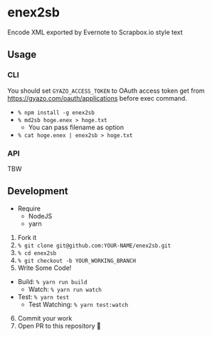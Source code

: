 # enex2sb
Encode XML exported by Evernote to Scrapbox.io style text

## Usage

### CLI

You should set `GYAZO_ACCESS_TOKEN` to OAuth access token get from https://gyazo.com/oauth/applications before exec command.

- `% npm install -g enex2sb`
- `% md2sb hoge.enex > hoge.txt`
  - You can pass filename as option
- `% cat hoge.enex | enex2sb > hoge.txt`

### API

TBW

## Development

- Require
  - NodeJS
  - yarn

1. Fork it
2. `% git clone git@github.com:YOUR-NAME/enex2sb.git`
3. `% cd enex2sb`
4. `% git checkout -b YOUR_WORKING_BRANCH`
5. Write Some Code!
  - Build: `% yarn run build`
    - Watch: `% yarn run watch`
  - Test: `% yarn test`
    - Test Watching: `% yarn test:watch`
6. Commit your work
7. Open PR to this repository 🎉
